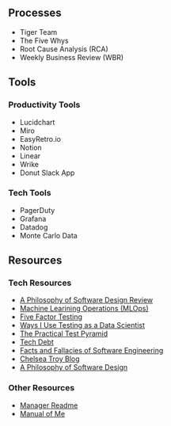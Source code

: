 ## Processes

- Tiger Team
- The Five Whys
- Root Cause Analysis (RCA)
- Weekly Business Review (WBR)


## Tools

### Productivity Tools

- Lucidchart
- Miro
- EasyRetro.io
- Notion
- Linear
- Wrike
- Donut Slack App


### Tech Tools

- PagerDuty
- Grafana
- Datadog
- Monte Carlo Data



## Resources

### Tech Resources
- [A Philosophy of Software Design Review](https://blog.pragmaticengineer.com/a-philosophy-of-software-design-review/)
- [Machine Learining Operations (MLOps)](https://arxiv.org/abs/2205.02302)
- [Five Factor Testing](https://madeintandem.com/blog/five-factor-testing/)
- [Ways I Use Testing as a Data Scientist](https://www.peterbaumgartner.com/blog/testing-for-data-science/)
- [The Practical Test Pyramid](https://martinfowler.com/articles/practical-test-pyramid.html#TheTestPyramid)
- [Tech Debt](https://martinfowler.com/articles/bottlenecks-of-scaleups/01-tech-debt.html)
- [Facts and Fallacies of Software Engineering](https://citeseerx.ist.psu.edu/viewdoc/download?doi=10.1.1.94.2037&rep=rep1&type=pdf)
- [Chelsea Troy Blog](https://chelseatroy.com/)
- [A Philosophy of Software Design](https://blog.pragmaticengineer.com/a-philosophy-of-software-design-review/)


### Other Resources

- [Manager Readme](https://managerreadme.com/)
- [Manual of Me](https://www.manualof.me/)
